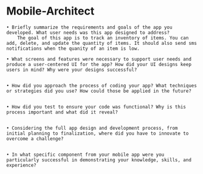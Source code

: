 # Mobile-Architect


    • Briefly summarize the requirements and goals of the app you developed. What user needs was this app designed to address?
        The goal of this app is to track an inventory of items. You can add, delete, and update the quantity of items. It should also send sms notifications when the quanity of an item is low.
    
    • What screens and features were necessary to support user needs and produce a user-centered UI for the app? How did your UI designs keep users in mind? Why were your designs successful?

    
    • How did you approach the process of coding your app? What techniques or strategies did you use? How could those be applied in the future?

    
    • How did you test to ensure your code was functional? Why is this process important and what did it reveal?

    
    • Considering the full app design and development process, from initial planning to finalization, where did you have to innovate to overcome a challenge?

    
    • In what specific component from your mobile app were you particularly successful in demonstrating your knowledge, skills, and experience?

    
